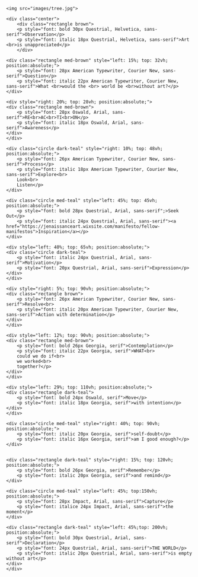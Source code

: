 <!DOCTYPE html>
<html>
<head>
	<link rel="stylesheet" href="css/styles.css">
</head>

<body>
<div id="wholepage">

<div class="background">

	<img src="images/tree.jpg">

</div>	

<div id="content">	

<div class="tile">
	
	<div class="center">
		<div class="rectangle brown">
		<p style="font: bold 30px Questrial, Helvetica, sans-serif">Observation</p>
		<p style="font: italic 18px Questrial, Helvetica, sans-serif">Art <br>is unappreciated</p>
		</div>

	<div class="rectangle med-brown" style="left: 15%; top: 32vh; position:absolute;">
		<p style="font: 28px American Typewriter, Courier New, sans-serif">Question</p>
		<p style="font: italic 22px American Typewriter, Courier New, sans-serif">What <br>would the <br> world be <br>without art?</p>
	</div>
	
	<div style="right: 20%; top: 28vh; position:absolute;">
	<div class="rectangle med-brown">
		<p style="font: 28px Oswald, Arial, sans-serif">RE<br>AC<br>TI<br>ON</p>
		<p style="font: italic 18px Oswald, Arial, sans-serif">Awareness</p>
	</div>
	</div>

	<div class="circle dark-teal" style="right: 10%; top: 48vh; position:absolute;">
		<p style="font: 26px American Typewriter, Courier New, sans-serif">Process</p>
		<p style="font: italic 18px American Typewriter, Courier New, sans-serif">Explore<br>
		Look<br>
		Listen</p>
	</div>
	
	<div class="circle med-teal" style="left: 45%; top: 45vh; position:absolute;">
		<p style="font: bold 28px Questrial, Arial, sans-serif";>Seek Out</p>
		<p style="font: italic 24px Questrial, Arial, sans-serif"><a href="https://jenaissanceart.wixsite.com/manifesto/fellow-manifestos">Inspiration</a></p>
	</div>
	
	<div style="left: 40%; top: 65vh; position:absolute;">
	<div class="circle dark-teal">	
		<p style="font: italic 24px Questrial, Arial, sans-serif">Motivation</p>
		<p style="font: 20px Questrial, Arial, sans-serif">Expression</p>
	</div>
	</div>
	
	<div style="right: 5%; top: 90vh; position:absolute;">
	<div class="rectangle brown">
		<p style="font: 26px American Typewriter, Courier New, sans-serif">Resolve<br>
		<p style="font: italic 20px American Typewriter, Courier New, sans-serif">Action with determination</p>
	</div>
	</div>
	
	<div style="left: 12%; top: 90vh; position:absolute;">
	<div class="rectangle med-brown">
		<p style="font: bold 26px Georgia, serif">Contemplation</p>
		<p style="font: italic 22px Georgia, serif">WHAT<br>
		could we do if<br>
		we worked<br>
		together?</p>
	</div>
	</div>
	
	<div style="left: 29%; top: 110vh; position:absolute;">
	<div class="rectangle dark-teal">
		<p style="font: bold 24px Oswald, serif">Move</p>
		<p style="font: italic 18px Georgia, serif">with intention</p>
	</div>
	</div>
	
	<div class="circle med-teal" style="right: 40%; top: 90vh; position:absolute;">
		<p style="font: italic 20px Georgia, serif">self-doubt</p>
		<p style="font: italic 16px Georgia, serif">am I good enough?</p>
	</div>
	
	
	<div class="rectangle dark-teal" style="right: 15%; top: 120vh; position:absolute;">
		<p style="font: bold 26px Georgia, serif">Remember</p>
		<p style="font: italic 20px Georgia, serif">and remind</p>
	</div>

	<div class="circle med-teal" style="left: 45%; top:150vh; position:absolute;">
		<p style="font: 28px Impact, Arial, sans-serif">Capture</p>
		<p style="font: italice 24px Impact, Arial, sans-serif">the moment</p>
	</div>

	<div class="rectangle dark-teal" style="left: 45%;top: 200vh; position:absolute;">
		<p style="font: bold 30px Questrial, Arial, sans-serif">Declaration</p>
		<p style="font: 24px Questrial, Arial, sans-serif">THE WORLD</p>
		<p style="font: italic 20px Questrial, Arial, sans-serif">is empty without art</p>
	</div>
	</div>
</div>
</div>
</div>
<body>
	
